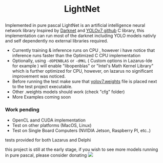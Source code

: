 ﻿# <p align="center">LightNet</p>
Implemented in pure pascal LightNet is an artificial intelligence neural network library Inspired by 
[Darknet](https://pjreddie.com/darknet) and [YOLOv7 github](https://github.com/AlexeyAB/darknet) C library, 
this implementation can run most of the darknet including YOLO models nativly and self dependently no external libraries required.

- Currently training & inference runs on CPU , however i have notice that inference runs faster than the Optimized C CPU implementation
- Optionally, using `-dOPENBLAS`  or `-dMKL` ( Custom options in Lazarus-Ide for example ) will enable "libopenblas" or "Intel's Math Kernel Library" which is further optimized for CPU, however, on lazarus no significant improvement was noticed.
- Before running the test make sure that [yolov7.weights](https://sourceforge.net/projects/darknet-yolo.mirror/files/yolov4/) file is placed next to the test project executable.
- Other .weights models should work (check "cfg" folder) 
- More Examples coming soon



### Work pending 
- OpenCL aand CUDA implementation
- Test on other platforms (MacOS, Linux)
- Test on Single Board Computers (NVIDIA Jetson, Raspberry PI, etc..)


tests provided for both Lazarus and Delphi

this project is still at the early stage, if you wish to see more models running in pure pascal, please consider donating [![](https://www.paypalobjects.com/en_US/i/btn/btn_donate_SM.gif)](https://www.paypal.com/donate/?hosted_button_id=ANXTNK87HYP4Q)